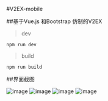 #V2EX-mobile

##基于Vue.js 和Bootstrap 仿制的V2EX

>dev

`npm run dev`

>build

`npm run build`

##界面截图

![image](https://github.com/Vincent1993/V2EX-mobile/raw/master/screenshots/V2EX-latest.png)
![image](https://github.com/Vincent1993/V2EX-mobile/raw/master/screenshots/V2EX-node.png)
![image](https://github.com/Vincent1993/V2EX-mobile/raw/master/screenshots/V2EX-user.png)
![image](https://github.com/Vincent1993/V2EX-mobile/raw/master/screenshots/V2EX-detail.png)
